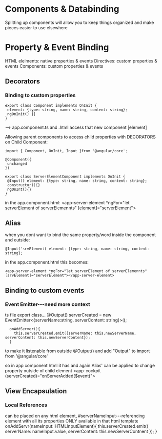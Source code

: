 # Components & Databinding

Splitting up components will allow you to keep things organized and make pieces easier to use elsewhere

# Property & Event Binding
 HTML elelments: native properties & events
 Directives: custom properties & events
 Components: custom properties & events

 ## Decorators 

 ### Binding to custom properties
    export class Component implements OnInit {
     element: {type: string, name: string, content: string};
     ngOnInit() {}
    }

--> app.component.ts and .html access that new component
  [element]

Allowing parent components to access child properties with DECORATORS
on Child Component:

    import { Component, OnInit, Input }from '@angular/core';

    @Component({
     unchanged
    })

    export class ServerElementComponent implements OnInit {
     @Input() element: {type: string, name: string, content: string};
     constructor(){}
     ngOnInt(){}
    }
in the app.component.html:
    <app-server-element *ngFor="let serverElement of serverElemennts"
    [element]="serverElement"></app-server-element>

 ## Alias
when you dont want to bind the same property/word inside the component and outside:
  
    @Input('srvElement) element: {type: string, name: string, content: string};

in the app.component.html this becomes:
 
    <app-server-element *ngFor="let serverElement of serverElemennts"
    [srvElement]="serverElement"></app-server-element>

## Binding to custom events

### Event Emitter---need more context
ts file
    export class...
      @Output() serverCreated = new EventEmitter<{serverName:string, serverContent: string}>(); 

      onAddServer(){
        this.serverCreated.emit({serverName: this.newServerName, serverContent: this.newServerContent});
      }

to make it listenable from outside @Output() and add "Output" to import from '@angular/core'

so in app component html it has and again Alias' can be applied to change property outside of child element
     <app-cockpit
      (serverCreated)="onServerAdded($event)"></app-cockpit>

## View Encapsulation

### Local References
 can be placed on any html element, #serverNameInput---referencing element with all its properties
 ONLY available in that html template
    onAddServr(nameInput: HTMLInputElement){
      this.serverCreated.emit({
        serverName: nameInput.value,
        serverContent: this.newServerContnent
      });
    }


